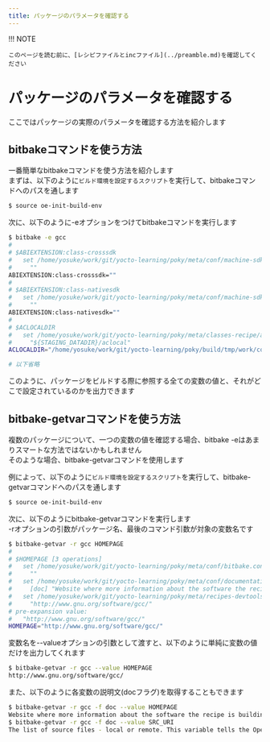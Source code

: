 ```yaml
---
title: パッケージのパラメータを確認する
---
```



!!! NOTE

    このページを読む前に、[レシピファイルとincファイル](../preamble.md)を確認してください  

# パッケージのパラメータを確認する

ここではパッケージの実際のパラメータを確認する方法を紹介します  

## bitbakeコマンドを使う方法

一番簡単なbitbakeコマンドを使う方法を紹介します  
まずは、以下のように`ビルド環境を設定するスクリプト`を実行して、bitbakeコマンドへのパスを通します  

~~~bash
$ source oe-init-build-env
~~~

次に、以下のように-eオプションをつけてbitbakeコマンドを実行します  

~~~bash
$ bitbake -e gcc
#
# $ABIEXTENSION:class-crosssdk
#   set /home/yosuke/work/git/yocto-learning/poky/meta/conf/machine-sdk/x86_64.conf:2
#     ""
ABIEXTENSION:class-crosssdk=""
#
# $ABIEXTENSION:class-nativesdk
#   set /home/yosuke/work/git/yocto-learning/poky/meta/conf/machine-sdk/x86_64.conf:3
#     ""
ABIEXTENSION:class-nativesdk=""
#
# $ACLOCALDIR
#   set /home/yosuke/work/git/yocto-learning/poky/meta/classes-recipe/autotools.bbclass:148
#     "${STAGING_DATADIR}/aclocal"
ACLOCALDIR="/home/yosuke/work/git/yocto-learning/poky/build/tmp/work/core2-64-poky-linux/gcc/12.2.0-r0/recipe-sysroot/usr/share/aclocal"

# 以下省略
~~~

このように、パッケージをビルドする際に参照する全ての変数の値と、それがどこで設定されているのかを出力できます  

## bitbake-getvarコマンドを使う方法

複数のパッケージについて、一つの変数の値を確認する場合、bitbake -eはあまりスマートな方法ではないかもしれません  
そのような場合、bitbake-getvarコマンドを使用します  

例によって、以下のように`ビルド環境を設定するスクリプト`を実行して、bitbake-getvarコマンドへのパスを通します  

~~~bash
$ source oe-init-build-env
~~~

次に、以下のようにbitbake-getvarコマンドを実行します  
-rオプションの引数がパッケージ名、最後のコマンド引数が対象の変数名です  

~~~bash
$ bitbake-getvar -r gcc HOMEPAGE
#
# $HOMEPAGE [3 operations]
#   set /home/yosuke/work/git/yocto-learning/poky/meta/conf/bitbake.conf:296
#     ""
#   set /home/yosuke/work/git/yocto-learning/poky/meta/conf/documentation.conf:195
#     [doc] "Website where more information about the software the recipe is building can be found."
#   set /home/yosuke/work/git/yocto-learning/poky/meta/recipes-devtools/gcc/gcc-common.inc:2
#     "http://www.gnu.org/software/gcc/"
# pre-expansion value:
#   "http://www.gnu.org/software/gcc/"
HOMEPAGE="http://www.gnu.org/software/gcc/"
~~~

変数名を--valueオプションの引数として渡すと、以下のように単純に変数の値だけを出力してくれます  

~~~bash
$ bitbake-getvar -r gcc --value HOMEPAGE
http://www.gnu.org/software/gcc/
~~~

また、以下のように各変数の説明文(docフラグ)を取得することもできます  

~~~bash
$ bitbake-getvar -r gcc -f doc --value HOMEPAGE
Website where more information about the software the recipe is building can be found.
$ bitbake-getvar -r gcc -f doc --value SRC_URI
The list of source files - local or remote. This variable tells the OpenEmbedded build system what bits to pull in for the build and how to pull them in.
~~~